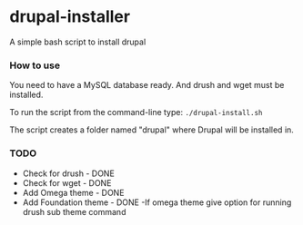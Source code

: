 drupal-installer
================

A simple bash script to install drupal

### How to use

You need to have a MySQL database ready. And drush and wget must be installed.

To run the script from the command-line type: `./drupal-install.sh`

The script creates a folder named "drupal" where Drupal will be installed in.

### TODO
  - Check for drush       - DONE
  - Check for wget        - DONE
  - Add Omega theme       - DONE
  - Add Foundation theme  - DONE
  -If omega theme give option for running drush sub theme command
